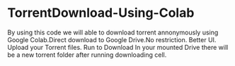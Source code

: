 # TorrentDownload-Using-Colab
By using this code we will able to download torrent annonymously using Google Colab.Direct download to Google Drive.No restriction. Better UI. Upload your Torrent files. Run to Download In your mounted Drive there will be a new torrent folder after running downloading cell. 

